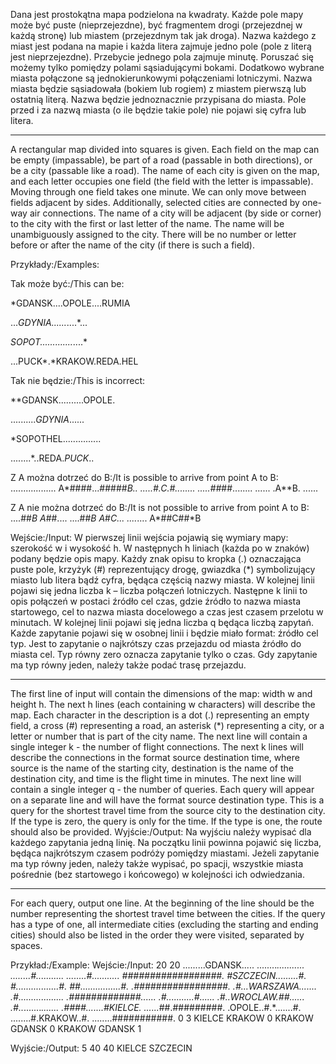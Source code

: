 Dana jest prostokątna mapa podzielona na kwadraty. Każde pole mapy może być puste (nieprzejezdne), być fragmentem drogi (przejezdnej w każdą stronę) lub miastem (przejezdnym tak jak droga). Nazwa każdego z miast jest podana na mapie i każda litera zajmuje jedno pole (pole z literą jest nieprzejezdne). Przebycie jednego pola zajmuje minutę. Poruszać się możemy tylko pomiędzy polami sąsiadującymi bokami. Dodatkowo wybrane miasta połączone są jednokierunkowymi połączeniami lotniczymi.
Nazwa miasta będzie sąsiadowała (bokiem lub rogiem) z miastem pierwszą lub ostatnią literą. Nazwa będzie jednoznacznie przypisana do miasta. Pole przed i za nazwą miasta (o ile będzie takie pole) nie pojawi się cyfra lub litera.

------------------------------------------------------------------------------------------------------------------------
A rectangular map divided into squares is given. Each field on the map can be empty (impassable), be part of a road (passable in both directions), or be a city (passable like a road). The name of each city is given on the map, and each letter occupies one field (the field with the letter is impassable). Moving through one field takes one minute. We can only move between fields adjacent by sides. Additionally, selected cities are connected by one-way air connections. The name of a city will be adjacent (by side or corner) to the city with the first or last letter of the name.
The name will be unambiguously assigned to the city. There will be no number or letter before or after the name of the city (if there is such a field).

Przykłady:/Examples:

Tak może być:/This can be:

*GDANSK....OPOLE....RUMIA

...*GDYNIA......*....*...

*SOPOT.............*....*

...PUCK*.*KRAKOW.REDA.HEL

Tak nie będzie:/This is incorrect:

**GDANSK..........OPOLE.

..........*GDYNIA*......

*SOPOTHEL...............

........*..REDA.*PUCK*..


Z A można dotrzeć do B:/It is possible to arrive from point A to B:
..................
A*####...#####*B..
.....#.C.#........
.....##*##........
......
.A**B.
......

Z A nie można dotrzeć do B:/It is not possible to arrive from point A to B:
....##*B
A*##....
....##*B
A*#*C...
....*....
A*##C##*B

Wejście:/Input:
W pierwszej linii wejścia pojawią się wymiary mapy: szerokość w i wysokość h. W następnych h liniach (każda po w znaków) podany będzie opis mapy. Każdy znak opisu to kropka (.) oznaczająca puste pole, krzyżyk (#) reprezentujący drogę, gwiazdka (*) symbolizujący miasto lub litera bądź cyfra, będąca częścią nazwy miasta.
W kolejnej linii pojawi się jedna liczba k – liczba połączeń lotniczych. Następne k linii to opis połączeń w postaci źródło cel czas, gdzie źródło to nazwa miasta startowego, cel to nazwa miasta docelowego a czas jest czasem przelotu w minutach. W kolejnej linii pojawi się jedna liczba q będąca liczbą zapytań. Każde zapytanie pojawi się w osobnej linii i będzie miało format: źródło cel typ. Jest to zapytanie o najkrótszy czas przejazdu od miasta źródło do miasta cel. Typ równy zero oznacza zapytanie tylko o czas. Gdy zapytanie ma typ równy jeden, należy także podać trasę przejazdu.

------------------------------------------------------------------------------------------------------------------------

The first line of input will contain the dimensions of the map: width w and height h. The next h lines (each containing w characters) will describe the map. Each character in the description is a dot (.) representing an empty field, a cross (#) representing a road, an asterisk (*) representing a city, or a letter or number that is part of the city name.
The next line will contain a single integer k - the number of flight connections. The next k lines will describe the connections in the format source destination time, where source is the name of the starting city, destination is the name of the destination city, and time is the flight time in minutes. The next line will contain a single integer q - the number of queries. Each query will appear on a separate line and will have the format source destination type. This is a query for the shortest travel time from the source city to the destination city. If the type is zero, the query is only for the time. If the type is one, the route should also be provided.
Wyjście:/Output:
Na wyjściu należy wypisać dla każdego zapytania jedną linię. Na początku linii powinna pojawić się liczba, będąca najkrótszym czasem podróży pomiędzy miastami. Jeżeli zapytanie ma typ równy jeden, należy także wypisać, po spacji, wszystkie miasta pośrednie (bez startowego i końcowego) w kolejności ich odwiedzania.

------------------------------------------------------------------------------------------------------------------------
For each query, output one line. At the beginning of the line should be the number representing the shortest travel time between the cities. If the query has a type of one, all intermediate cities (excluding the starting and ending cities) should also be listed in the order they were visited, separated by spaces.


Przykład:/Example:
Wejście:/Input:
20 20
.........GDANSK.....
........*...........
........#...........
........#...........
*##################.
#SZCZECIN.........#.
#.................#.
##................#.
.############*#####.
.#...WARSZAWA.......
.#..................
.#############......
.#...........#......
.#..WROCLAW.##......
.#..*.......*.......
.####.......#KIELCE.
......*##.#########.
.OPOLE..#.*.......#.
........#.KRAKOW..#.
........###########.
0
3
KIELCE KRAKOW 0
KRAKOW GDANSK 0
KRAKOW GDANSK 1

Wyjście:/Output:
5
40
40 KIELCE SZCZECIN
